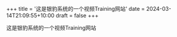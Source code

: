 +++
title = '这是银豹系统的一个视频Training网站'
date = 2024-03-14T21:09:55+10:00
draft = false
+++

这是银豹系统的一个视频Training网站